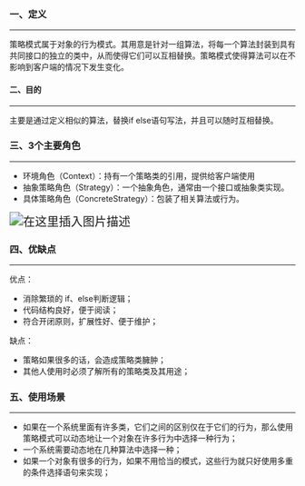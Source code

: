 ### 一、定义

---

策略模式属于对象的行为模式。其用意是针对一组算法，将每一个算法封装到具有共同接口的独立的类中，从而使得它们可以互相替换。策略模式使得算法可以在不影响到客户端的情况下发生变化。



#### 二、目的

---

主要是通过定义相似的算法，替换if else语句写法，并且可以随时互相替换。



### 三、3个主要角色

---

- 环境角色（Context）：持有一个策略类的引用，提供给客户端使用
- 抽象策略角色（Strategy）：一个抽象角色，通常由一个接口或抽象类实现。
- 具体策略角色（ConcreteStrategy）：包装了相关算法或行为。

<img src="https://img-blog.csdnimg.cn/20181111152930787.png" alt="在这里插入图片描述" style="zoom:150%;" />



### 四、优缺点

---

优点：

- 消除繁琐的 if、else判断逻辑；
- 代码结构良好，便于阅读；
- 符合开闭原则，扩展性好、便于维护；

缺点：

- 策略如果很多的话，会造成策略类臃肿；
- 其他人使用时必须了解所有的策略类及其用途；



### 五、使用场景

---

- 如果在一个系统里面有许多类，它们之间的区别仅在于它们的行为，那么使用策略模式可以动态地让一个对象在许多行为中选择一种行为；
- 一个系统需要动态地在几种算法中选择一种；
- 如果一个对象有很多的行为，如果不用恰当的模式，这些行为就只好使用多重的条件选择语句来实现；